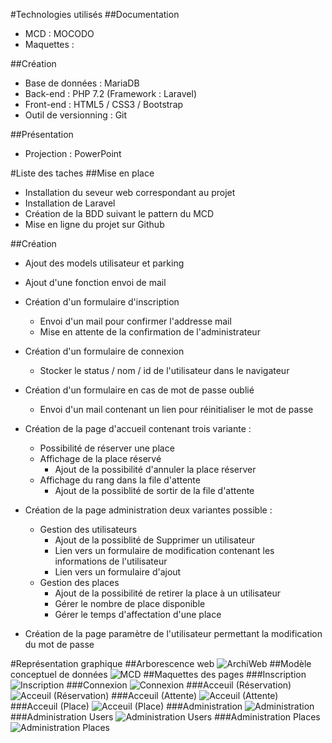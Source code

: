 #Technologies utilisés
##Documentation
* MCD : MOCODO
* Maquettes : 

##Création
* Base de données : MariaDB
* Back-end : PHP 7.2 (Framework : Laravel)
* Front-end : HTML5 / CSS3 / Bootstrap
* Outil de versionning : Git

##Présentation
* Projection : PowerPoint

#Liste des taches
##Mise en place
- Installation du seveur web correspondant au projet
- Installation de Laravel
- Création de la BDD suivant le pattern du MCD
- Mise en ligne du projet sur Github

##Création
- Ajout des models utilisateur et parking
- Ajout d'une fonction envoi de mail
- Création d'un formulaire d'inscription 
	- Envoi d'un mail pour confirmer l'addresse mail
	- Mise en attente de la confirmation de l'administrateur
- Création d'un formulaire de connexion
	- Stocker le status / nom / id de l'utilisateur dans le navigateur
- Création d'un formulaire en cas de mot de passe oublié
	- Envoi d'un mail contenant un lien pour réinitialiser le mot de passe
- Création de la page d'accueil contenant trois variante :
	- Possibilité de réserver une place
	- Affichage de la place réservé
		- Ajout de la possibilité d'annuler la place réserver
	- Affichage du rang dans la file d'attente
		- Ajout de la possiblité de sortir de la file d'attente
- Création de la page administration deux variantes possible :
	- Gestion des utilisateurs
		- Ajout de la possiblité de Supprimer un utilisateur
		- Lien vers un formulaire de modification contenant les informations de l'utilisateur
		- Lien vers un formulaire d'ajout
	- Gestion des places
		- Ajout de la possibilité de retirer la place à un utilisateur
		- Gérer le nombre de place disponible
		- Gérer le temps d'affectation d'une place
		
- Création de la page paramètre de l'utilisateur permettant la modification du mot de passe


#Représentation graphique
##Arborescence web
![ArchiWeb](Images/siteMap.png)
##Modèle conceptuel de données
![MCD](Images/Parkings.svg)
##Maquettes des pages
###Inscription 
![Inscription](Images/balsamiq/Inscription.png)
###Connexion 
![Connexion](Images/balsamiq/Connexion.png)
###Acceuil (Réservation) 
![Acceuil (Réservation)](Images/balsamiq/Acceuil1.png)
###Acceuil (Attente) 
![Acceuil (Attente)](Images/balsamiq/Acceuil2.png)
###Acceuil (Place) 
![Acceuil (Place)](Images/balsamiq/Acceuil3.png)
###Administration 
![Administration](Images/balsamiq/Administration.png)
###Administration Users 
![Administration Users](Images/balsamiq/Admin1.png)
###Administration Places 
![Administration Places](Images/balsamiq/Admin2.png)